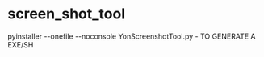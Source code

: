 # screen_shot_tool

pyinstaller --onefile --noconsole YonScreenshotTool.py    - TO GENERATE A EXE/SH